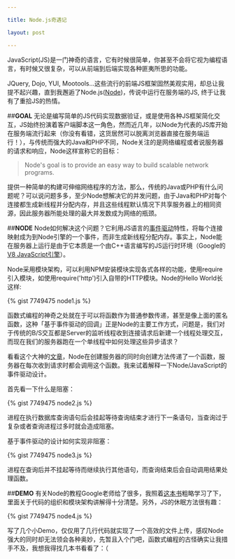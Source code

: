 ```yaml
---

title: Node.js奇遇记

layout: post

---
```

JavaScript(JS)是一门神奇的语言，它有时候很简单，你甚至不会将它视为编程语言，有时候又很复杂，可以从前端到后端实现各种匪夷所思的功能。

JQuery, Dojo, YUI, Mootools...这些流行的前端JS框架固然美观实用，却总让我提不起兴趣，直到我邂逅了Node.js([Node][1])，传说中运行在服务端的JS, 终于让我有了重拾JS的热情。

##**GOAL**
无论是编写简单的JS代码实现数据验证，或是使用各种JS框架简化交互，JS始终扮演着客户端脚本这一角色，然而近几年，以Node为代表的JS库开始在服务端流行起来（你没有看错，这货居然可以脱离浏览器直接在服务端运行！），与传统而强大的Java和PHP不同，Node关注的是网络编程或者说服务器的请求和响应，Node这样宣称它的目标：

>Node's goal is to provide an easy way to build scalable network programs.

提供一种简单的构建可伸缩网络程序的方法，那么，传统的Java或PHP有什么问题呢？可以说问题多多，至少Node想解决它的并发问题，由于Java和PHP对每个连接都生成新线程并分配内存，并且这些线程默认情况下共享服务器上的相同资源，因此服务器所能处理的最大并发数成为网络的瓶颈。

##**NODE**
Node如何解决这个问题？它利用JS语言的[事件驱动][2]特性，将每个连接映射成为到Node引擎的一个事件，而非生成新线程分配内存。事实上，Node能在服务器上运行是由于它本质是一个由C++语言编写的JS运行时环境（Google的[V8 JavaScript引擎][3]）。

Node采用模块架构，可以利用NPM安装模块实现各式各样的功能，使用require引入模块，如使用require('http')引入自带的HTTP模块。Node的Hello World长这样:

{% gist 7749475 node1.js %}

函数式编程的神奇之处就在于可以将函数作为普通参数传递，甚至是像上面的匿名函数，这种「基于事件驱动的回调」正是Node的主要工作方式，问题是，我们对于传统的B/S交互都是Server的监听线程收到连接请求后新建一个线程处理交互，而现在我们的服务器跑在一个单线程中如何处理这些异步请求？

看看这个大神的[文章][4]，Node在创建服务器的同时向创建方法传递了一个函数，服务器在每次收到请求时都会调用这个函数。我来试着解释一下Node/JavaScript的事件驱动设计。

首先看一下什么是阻塞：

{% gist 7749475 node2.js %}

进程在执行数据库查询语句后会挂起等待查询结束才进行下一条语句，当查询过于复杂或者查询进程过多时就会造成阻塞。

基于事件驱动的设计如何实现非阻塞：

{% gist 7749475 node3.js %}

进程在查询后并不挂起等待而继续执行其他语句，而查询结束后会自动调用结果处理函数。

##**DEMO**
有关Node的教程Google老师给了很多，我照着[这本书][5]粗略学习了下，里面关于代码的组织和模块架构讲解得十分清楚。另外，JS的休眠方法很有趣：

{% gist 7749475 node4.js %}

写了几个小Demo，仅仅用了几行代码就实现了一个高效的文件上传，感叹Node强大的同时却无法领会各种奥妙，先暂且入个门吧，函数式编程的古怪确实让我措手不及，我想我得找几本书看看了：（

[1]:http://nodejs.org/
[2]:http://en.wikipedia.org/wiki/Event-driven_programming
[3]:http://code.google.com/p/v8/
[4]:http://debuggable.com/posts/understanding-node-js:4bd98440-45e4-4a9a-8ef7-0f7ecbdd56cb
[5]:http://www.nodebeginner.org/index-zh-cn.html